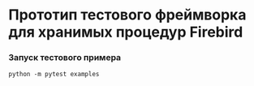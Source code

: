 # Прототип тестового фреймворка для хранимых процедур Firebird



### Запуск тестового примера
```
python -m pytest examples

```
